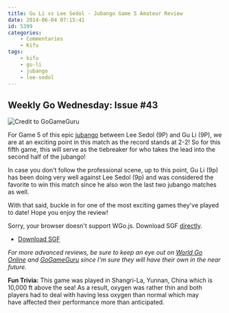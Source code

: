 ```yaml
---
title: Gu Li vs Lee Sedol - Jubango Game 5 Amateur Review
date: 2014-06-04 07:15:41
id: 5399
categories:
	- Commentaries
	- Kifu
tags:
	- kifu
	- gu-li
	- jubango
	- lee-sedol
---
```


## Weekly Go Wednesday: Issue #43

![Credit to GoGameGuru](/images/2014/06/Gu-Li-Lee-Sedol-MLily-Gu-Lee-Jubango-Game-5-1.jpg)

For Game 5 of this epic [jubango](http://www.bengozen.com/gu-li-lee-sedol-jubango/ "Gu Li and Lee Sedol Jubango") between Lee Sedol (9P) and Gu Li (9P), we are at an exciting point in this match as the record stands at 2-2! So for this fifth game, this will serve as the tiebreaker for who takes the lead into the second half of the jubango!

In case you don't follow the professional scene, up to this point, Gu Li (9p) has been doing very well against Lee Sedol (9p) and was considered the favorite to win this match since he also won the last two jubango matches as well.

With that said, buckle in for one of the most exciting games they've played to date! Hope you enjoy the review!

<article>
	<section data-wgo="/kifu/2014/Lee-Sedol-vs-Gu-Li-J5-AmateurReview.sgf" data-wgo-enablewheel="false" style="width: 100%">
	  <p>Sorry, your browser doesn't support WGo.js. Download SGF <a href="/kifu/2014/Lee-Sedol-vs-Gu-Li-J5-AmateurReview.sgf">directly</a>.</p>
	</section>
	<div><ul><li><a href="/kifu/2014/Lee-Sedol-vs-Gu-Li-J5-AmateurReview.sgf">Download SGF</a></li></ul></div>
</article>

_For more advanced reviews, be sure to keep an eye out on [World Go Online](http://www.kiseido.com/printss/guliten1.html "World Go Online Review of Jubango Game 1") and [GoGameGuru](http://gogameguru.com/lee-sedol-top-world-gu-li-vs-lee-sedol-jubango-game-5/ "GoGameGuru Review of Jubango Game 5") since I'm sure they will have their own in the near future._

**Fun Trivia:** This game was played in Shangri-La, Yunnan, China which is 10,000 ft above the sea! As a result, oxygen was rather thin and both players had to deal with having less oxygen than normal which may have affected their performance more than anticipated.
